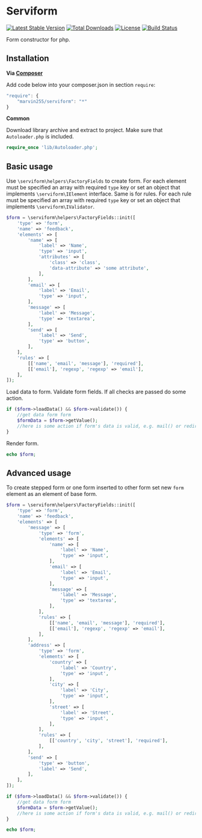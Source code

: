 Serviform
=========

[![Latest Stable Version](https://poser.pugx.org/marvin255/serviform/v/stable.png)](https://packagist.org/packages/marvin255/serviform)
[![Total Downloads](https://poser.pugx.org/marvin255/serviform/downloads.png)](https://packagist.org/packages/marvin255/serviform)
[![License](https://poser.pugx.org/marvin255/serviform/license.svg)](https://packagist.org/packages/marvin255/serviform)
[![Build Status](https://travis-ci.org/marvin255/serviform.svg?branch=master)](https://travis-ci.org/marvin255/serviform)

Form constructor for php.



Installation
------------

**Via [Composer](https://getcomposer.org/doc/00-intro.md)**

Add code below into your composer.json in section `require`:

```javascript
"require": {
    "marvin255/serviform": "*"
}
```

**Common**

Download library archive and extract to project. Make sure that `Autoloader.php` is included.

```php
require_once 'lib/Autoloader.php';
```



Basic usage
-----------

Use `\serviform\helpers\FactoryFields` to create form. For each element must be specified an array with required `type` key or set an object that implements `\serviform\IElement` interface. Same is for rules. For each rule must be specified an array with required `type` key or set an object that implements `\serviform\IValidator`.

```php
$form = \serviform\helpers\FactoryFields::init([
    'type' => 'form',
    'name' => 'feedback',
    'elements' => [
        'name' => [
            'label' => 'Name',
            'type' => 'input',
            'attributes' => [
                'class' => 'class',
                'data-attribute' => 'some attribute',
            ],
        ],
        'email' => [
            'label' => 'Email',
            'type' => 'input',
        ],
        'message' => [
            'label' => 'Message',
            'type' => 'textarea',
        ],
        'send' => [
            'label' => 'Send',
            'type' => 'button',
        ],
    ],
    'rules' => [
        [['name', 'email', 'message'], 'required'],
        [['email'], 'regexp', 'regexp' => 'email'],
    ],
]);
```

Load data to form. Validate form fields. If all checks are passed do some action.

```php
if ($form->loadData() && $form->validate()) {
    //get data form form
    $formData = $form->getValue();
    //here is some action if form's data is valid, e.g. mail() or redirect
}
```

Render form.

```php
echo $form;
```


Advanced usage
--------------

To create stepped form or one form inserted to other form set new `form` element as an element of base form.

```php
$form = \serviform\helpers\FactoryFields::init([
    'type' => 'form',
    'name' => 'feedback',
    'elements' => [
        'message' => [
            'type' => 'form',
            'elements' => [
                'name' => [
                    'label' => 'Name',
                    'type' => 'input',
                ],
                'email' => [
                    'label' => 'Email',
                    'type' => 'input',
                ],
                'message' => [
                    'label' => 'Message',
                    'type' => 'textarea',
                ],
            ],
            'rules' => [
                [['name', 'email', 'message'], 'required'],
                [['email'], 'regexp', 'regexp' => 'email'],
            ],
        ],
        'address' => [
            'type' => 'form',
            'elements' => [
                'country' => [
                    'label' => 'Country',
                    'type' => 'input',
                ],
                'city' => [
                    'label' => 'City',
                    'type' => 'input',
                ],
                'street' => [
                    'label' => 'Street',
                    'type' => 'input',
                ],
            ],
            'rules' => [
                [['country', 'city', 'street'], 'required'],
            ],
        ],
        'send' => [
            'type' => 'button',
            'label' => 'Send',
        ],
    ],
]);

if ($form->loadData() && $form->validate()) {
    //get data form form
    $formData = $form->getValue();
    //here is some action if form's data is valid, e.g. mail() or redirect
}

echo $form;
```
